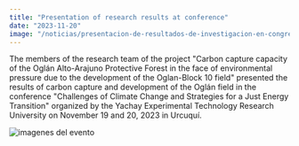 ```yaml
---
title: "Presentation of research results at conference"
date: "2023-11-20"
image: "/noticias/presentacion-de-resultados-de-investigacion-en-congreso.jpeg"
---
```


The members of the research team of the project "Carbon capture capacity of the Oglán Alto-Arajuno Protective Forest in the face of environmental pressure due to the development of the Oglan-Block 10 field" presented the results of carbon capture and development of the Oglán field in the conference "Challenges of Climate Change and Strategies for a Just Energy Transition" organized by the Yachay Experimental Technology Research University on November 19 and 20, 2023 in Urcuquí.

![imagenes del evento](/noticias/presentacion-de-resultados-de-investigacion-en-congreso.jpeg)